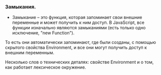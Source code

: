 ### Замыкания.
- Замыкание – это функция, которая запоминает свои внешние переменные и может получить к ним доступ. В JavaScript, все функции изначально являются замыканиями (есть только одно исключение, "new Function").

То есть они автоматически запоминают, где были созданы, с помощью скрытого свойства Environment, и все они могут получить доступ к внешним переменным.

Несколько слов о технических деталях: свойстве Environment и о том, как работает лексическое окружение.
